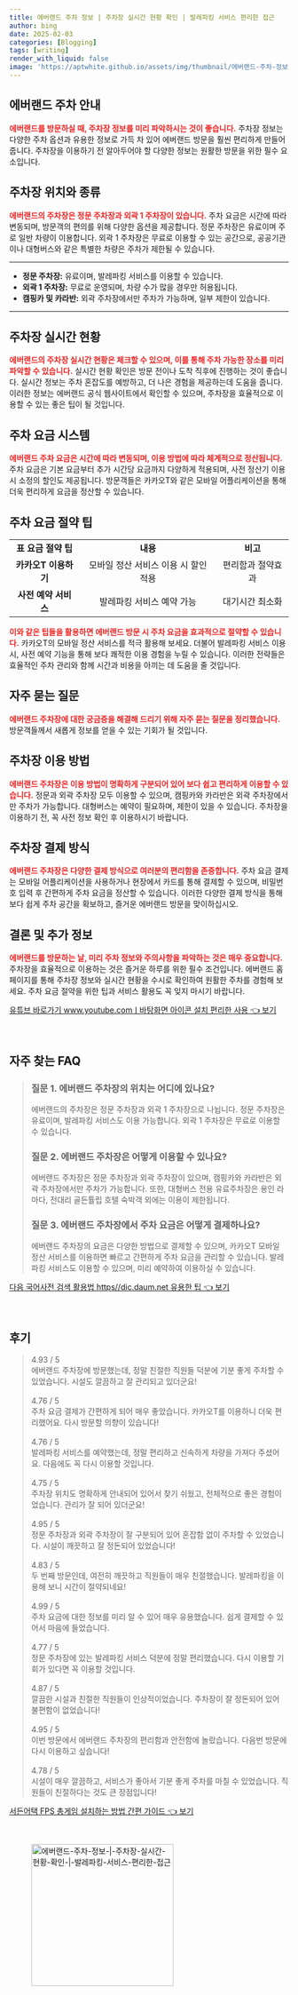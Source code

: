 ```yaml
---
title: 에버랜드 주차 정보 | 주차장 실시간 현황 확인 | 발레파킹 서비스 편리한 접근
author: bing
date: 2025-02-03
categories: [Blogging]
tags: [writing]
render_with_liquid: false
image: 'https://aptwhite.github.io/assets/img/thumbnail/에버랜드-주차-정보-|-주차장-실시간-현황-확인-|-발레파킹-서비스-편리한-접근.webp'
---
```



<h2 id='에버랜드_주차_안내'>에버랜드 주차 안내</h2>

<p><b><span style="color: #ee2323;">에버랜드를 방문하실 때, 주차장 정보를 미리 파악하시는 것이 좋습니다.</span></b> 주차장 정보는 다양한 주차 옵션과 유용한 정보로 가득 차 있어 에버랜드 방문을 훨씬 편리하게 만들어 줍니다. 주차장을 이용하기 전 알아두어야 할 다양한 정보는 원활한 방문을 위한 필수 요소입니다.</p>

<h2 id='주차장_위치와_종류'>주차장 위치와 종류</h2>

<p><b><span style="color: #ee2323;">에버랜드의 주차장은 정문 주차장과 외곽 1 주차장이 있습니다.</span></b> 주차 요금은 시간에 따라 변동되며, 방문객의 편의를 위해 다양한 옵션을 제공합니다. 정문 주차장은 유료이며 주로 일반 차량이 이용합니다. 외곽 1 주차장은 무료로 이용할 수 있는 공간으로, 공공기관이나 대형버스와 같은 특별한 차량은 주차가 제한될 수 있습니다.</p>

<hr />

<ul>
    <li><b>정문 주차장:</b> 유료이며, 발레파킹 서비스를 이용할 수 있습니다.</li>
    <li><b>외곽 1 주차장:</b> 무료로 운영되며, 차량 수가 많을 경우만 허용됩니다.</li>
    <li><b>캠핑카 및 카라반:</b> 외곽 주차장에서만 주차가 가능하며, 일부 제한이 있습니다.</li>
</ul>

<hr />

<h2 id='주차장_실시간_현황'>주차장 실시간 현황</h2>

<p><b><span style="color: #ee2323;">에버랜드의 주차장 실시간 현황은 체크할 수 있으며, 이를 통해 주차 가능한 장소를 미리 파악할 수 있습니다.</span></b> 실시간 현황 확인은 방문 전이나 도착 직후에 진행하는 것이 좋습니다. 실시간 정보는 주차 혼잡도를 예방하고, 더 나은 경험을 제공하는데 도움을 줍니다. 이러한 정보는 에버랜드 공식 웹사이트에서 확인할 수 있으며, 주차장을 효율적으로 이용할 수 있는 좋은 팁이 될 것입니다.</p>

<h2 id='주차_요금_시스템'>주차 요금 시스템</h2>

<p><b><span style="color: #ee2323;">에버랜드 주차 요금은 시간에 따라 변동되며, 이용 방법에 따라 체계적으로 정산됩니다.</span></b> 주차 요금은 기본 요금부터 추가 시간당 요금까지 다양하게 적용되며, 사전 정산기 이용 시 소정의 할인도 제공됩니다. 방문객들은 카카오T와 같은 모바일 어플리케이션을 통해 더욱 편리하게 요금을 정산할 수 있습니다.</p>

<h2 id='주차_요금_절약_팁'>주차 요금 절약 팁</h2>

<table>
    <tr>
        <td style="text-align: center; height: 17px;"><b>표 요금 절약 팁</b></td>
        <td style="text-align: center; height: 17px;"><b>내용</b></td>
        <td style="text-align: center; height: 17px;"><b>비고</b></td>
    </tr>
    <tr>
        <td style="text-align: center; height: 17px;"><b>카카오T 이용하기</b></td>
        <td style="text-align: center; height: 17px;">모바일 정산 서비스 이용 시 할인 적용</td>
        <td style="text-align: center; height: 17px;">편리함과 절약효과</td>
    </tr>
    <tr>
        <td style="text-align: center; height: 17px;"><b>사전 예약 서비스</b></td>
        <td style="text-align: center; height: 17px;">발레파킹 서비스 예약 가능</td>
        <td style="text-align: center; height: 17px;">대기시간 최소화</td>
    </tr>
</table>

<p><b><span style="color: #ee2323;">이와 같은 팁들을 활용하면 에버랜드 방문 시 주차 요금을 효과적으로 절약할 수 있습니다.</span></b> 카카오T의 모바일 정산 서비스를 적극 활용해 보세요. 더불어 발레파킹 서비스 이용 시, 사전 예약 기능을 통해 보다 쾌적한 이용 경험을 누릴 수 있습니다. 이러한 전략들은 효율적인 주차 관리와 함께 시간과 비용을 아끼는 데 도움을 줄 것입니다.</p>

<h2 id='자주_묻는_질문_QNA'>자주 묻는 질문</h2>

<p><b><span style="color: #ee2323;">에버랜드 주차장에 대한 궁금증을 해결해 드리기 위해 자주 묻는 질문을 정리했습니다.</span></b> 방문객들께서 새롭게 정보를 얻을 수 있는 기회가 될 것입니다.</p>

<h2 id='주차장_이용_방법'>주차장 이용 방법</h2>

<p><b><span style="color: #ee2323;">에버랜드 주차장은 이용 방법이 명확하게 구분되어 있어 보다 쉽고 편리하게 이용할 수 있습니다.</span></b> 정문과 외곽 주차장 모두 이용할 수 있으며, 캠핑카와 카라반은 외곽 주차장에서만 주차가 가능합니다. 대형버스는 예약이 필요하며, 제한이 있을 수 있습니다. 주차장을 이용하기 전, 꼭 사전 정보 확인 후 이용하시기 바랍니다.</p>

<h2 id='주차장_결제_방식'>주차장 결제 방식</h2>

<p><b><span style="color: #ee2323;">에버랜드 주차장은 다양한 결제 방식으로 여러분의 편리함을 존중합니다.</span></b> 주차 요금 결제는 모바일 어플리케이션을 사용하거나 현장에서 카드를 통해 결제할 수 있으며, 비밀번호 입력 후 간편하게 주차 요금을 정산할 수 있습니다. 이러한 다양한 결제 방식을 통해 보다 쉽게 주차 공간을 확보하고, 즐거운 에버랜드 방문을 맞이하십시오.</p>

<h2 id='결론_및_추가_정보'>결론 및 추가 정보</h2>

<p><b><span style="color: #ee2323;">에버랜드를 방문하는 날, 미리 주차 정보와 주의사항을 파악하는 것은 매우 중요합니다.</span></b> 주차장을 효율적으로 이용하는 것은 즐거운 하루를 위한 필수 조건입니다. 에버랜드 홈페이지를 통해 주차장 정보와 실시간 현황을 수시로 확인하여 원활한 주차를 경험해 보세요. 주차 요금 절약을 위한 팁과 서비스 활용도 꼭 잊지 마시기 바랍니다.</p>


<p><a class="click-button" title="유튜브 바로가기 www.youtube.comㅣ바탕화면 아이콘 설치 편리한 사용" href="https://aptwhite.github.io/posts/%EC%9C%A0%ED%8A%9C%EB%B8%8C-%EB%B0%94%EB%A1%9C%EA%B0%80%EA%B8%B0-www.youtube.com%E3%85%A3%EB%B0%94%ED%83%95%ED%99%94%EB%A9%B4-%EC%95%84%EC%9D%B4%EC%BD%98-%EC%84%A4%EC%B9%98-%ED%8E%B8%EB%A6%AC%ED%95%9C-%EC%82%AC%EC%9A%A9/" rel="dofollow">유튜브 바로가기 www.youtube.comㅣ바탕화면 아이콘 설치 편리한 사용 👈 보기</a></p><br>
<h2 id='자주_찾는_FAQ'>자주 찾는 FAQ</h2>
<div itemscope="" itemtype="https://schema.org/FAQPage"> 
<blockquote> 
<div itemscope="" itemprop="mainEntity" itemtype="https://schema.org/Question"> 
<h3 itemprop="name">질문 1. 에버랜드 주차장의 위치는 어디에 있나요?</h3> 
<div itemscope="" itemprop="acceptedAnswer" itemtype="https://schema.org/Answer"> 
<span itemprop="text"> 
<p>에버랜드의 주차장은 정문 주차장과 외곽 1 주차장으로 나뉩니다. 정문 주차장은 유료이며, 발레파킹 서비스도 이용 가능합니다. 외곽 1 주차장은 무료로 이용할 수 있습니다.</p> 
</span> 
</div> 
</div> 

<div itemscope="" itemprop="mainEntity" itemtype="https://schema.org/Question"> 
<h3 itemprop="name">질문 2. 에버랜드 주차장은 어떻게 이용할 수 있나요?</h3> 
<div itemscope="" itemprop="acceptedAnswer" itemtype="https://schema.org/Answer"> 
<span itemprop="text"> 
<p>에버랜드 주차장은 정문 주차장과 외곽 주차장이 있으며, 캠핑카와 카라반은 외곽 주차장에서만 주차가 가능합니다. 또한, 대형버스 전용 유료주차장은 용인 라마다, 전대리 골든튤립 호텔 숙박객 외에는 이용이 제한됩니다.</p> 
</span> 
</div> 
</div>

<div itemscope="" itemprop="mainEntity" itemtype="https://schema.org/Question"> 
<h3 itemprop="name">질문 3. 에버랜드 주차장에서 주차 요금은 어떻게 결제하나요?</h3> 
<div itemscope="" itemprop="acceptedAnswer" itemtype="https://schema.org/Answer"> 
<span itemprop="text"> 
<p>에버랜드 주차장의 요금은 다양한 방법으로 결제할 수 있으며, 카카오T 모바일 정산 서비스를 이용하면 빠르고 간편하게 주차 요금을 관리할 수 있습니다. 발레파킹 서비스도 이용할 수 있으며, 미리 예약하여 이용하실 수 있습니다.</p> 
</span> 
</div> 
</div> 
</blockquote> 
</div>
<p><a class="click-button" title="다음 국어사전 검색 활용법 https//dic.daum.net 유용한 팁" href="https://aptwhite.github.io/posts/%EB%8B%A4%EC%9D%8C-%EA%B5%AD%EC%96%B4%EC%82%AC%EC%A0%84-%EA%B2%80%EC%83%89-%ED%99%9C%EC%9A%A9%EB%B2%95-httpsdic.daum.net-%EC%9C%A0%EC%9A%A9%ED%95%9C-%ED%8C%81/" rel="dofollow">다음 국어사전 검색 활용법 https//dic.daum.net 유용한 팁 👈 보기</a></p><br>
<h2 id='후기'>후기</h2>
<div itemscope itemtype="https://schema.org/Product">
  <blockquote>
  <div itemprop="review" itemscope itemtype="https://schema.org/Review">
      <div itemprop="reviewRating" itemscope itemtype="https://schema.org/Rating"> <span itemprop="ratingValue">4.93</span> / <span itemprop="bestRating">5</span> </div>
      <span itemprop="reviewBody">에버랜드 주차장에 방문했는데, 정말 친절한 직원들 덕분에 기분 좋게 주차할 수 있었습니다. 시설도 깔끔하고 잘 관리되고 있더군요!</span>
  </div>
  <br>
  <div itemprop="review" itemscope itemtype="https://schema.org/Review">
      <div itemprop="reviewRating" itemscope itemtype="https://schema.org/Rating"> <span itemprop="ratingValue">4.76</span> / <span itemprop="bestRating">5</span> </div>
      <span itemprop="reviewBody">주차 요금 결제가 간편하게 되어 매우 좋았습니다. 카카오T를 이용하니 더욱 편리했어요. 다시 방문할 의향이 있습니다!</span>
  </div>
  <br>
  <div itemprop="review" itemscope itemtype="https://schema.org/Review">
      <div itemprop="reviewRating" itemscope itemtype="https://schema.org/Rating"> <span itemprop="ratingValue">4.76</span> / <span itemprop="bestRating">5</span> </div>
      <span itemprop="reviewBody">발레파킹 서비스를 예약했는데, 정말 편리하고 신속하게 차량을 가져다 주셨어요. 다음에도 꼭 다시 이용할 것입니다.</span>
  </div>
  <br>
  <div itemprop="review" itemscope itemtype="https://schema.org/Review">
      <div itemprop="reviewRating" itemscope itemtype="https://schema.org/Rating"> <span itemprop="ratingValue">4.75</span> / <span itemprop="bestRating">5</span> </div>
      <span itemprop="reviewBody">주차장 위치도 명확하게 안내되어 있어서 찾기 쉬웠고, 전체적으로 좋은 경험이었습니다. 관리가 잘 되어 있더군요!</span>
  </div>
  <br>
  <div itemprop="review" itemscope itemtype="https://schema.org/Review">
      <div itemprop="reviewRating" itemscope itemtype="https://schema.org/Rating"> <span itemprop="ratingValue">4.95</span> / <span itemprop="bestRating">5</span> </div>
      <span itemprop="reviewBody">정문 주차장과 외곽 주차장이 잘 구분되어 있어 혼잡함 없이 주차할 수 있었습니다. 시설이 깨끗하고 잘 정돈되어 있었습니다!</span>
  </div>
  <br>
  <div itemprop="review" itemscope itemtype="https://schema.org/Review">
      <div itemprop="reviewRating" itemscope itemtype="https://schema.org/Rating"> <span itemprop="ratingValue">4.83</span> / <span itemprop="bestRating">5</span> </div>
      <span itemprop="reviewBody">두 번째 방문인데, 여전히 깨끗하고 직원들이 매우 친절했습니다. 발레파킹을 이용해 보니 시간이 절약되네요!</span>
  </div>
  <br>
  <div itemprop="review" itemscope itemtype="https://schema.org/Review">
      <div itemprop="reviewRating" itemscope itemtype="https://schema.org/Rating"> <span itemprop="ratingValue">4.99</span> / <span itemprop="bestRating">5</span> </div>
      <span itemprop="reviewBody">주차 요금에 대한 정보를 미리 알 수 있어 매우 유용했습니다. 쉽게 결제할 수 있어서 마음에 들었습니다.</span>
  </div>
  <br>
  <div itemprop="review" itemscope itemtype="https://schema.org/Review">
      <div itemprop="reviewRating" itemscope itemtype="https://schema.org/Rating"> <span itemprop="ratingValue">4.77</span> / <span itemprop="bestRating">5</span> </div>
      <span itemprop="reviewBody">정문 주차장에 있는 발레파킹 서비스 덕분에 정말 편리했습니다. 다시 이용할 기회가 있다면 꼭 이용할 것입니다.</span>
  </div>
  <br>
  <div itemprop="review" itemscope itemtype="https://schema.org/Review">
      <div itemprop="reviewRating" itemscope itemtype="https://schema.org/Rating"> <span itemprop="ratingValue">4.87</span> / <span itemprop="bestRating">5</span> </div>
      <span itemprop="reviewBody">깔끔한 시설과 친절한 직원들이 인상적이었습니다. 주차장이 잘 정돈되어 있어 불편함이 없었습니다!</span>
  </div>
  <br>
  <div itemprop="review" itemscope itemtype="https://schema.org/Review">
      <div itemprop="reviewRating" itemscope itemtype="https://schema.org/Rating"> <span itemprop="ratingValue">4.95</span> / <span itemprop="bestRating">5</span> </div>
      <span itemprop="reviewBody">이번 방문에서 에버랜드 주차장의 편리함과 안전함에 놀랐습니다. 다음번 방문에 다시 이용하고 싶습니다!</span>
  </div>
  <br>
  <div itemprop="review" itemscope itemtype="https://schema.org/Review">
      <div itemprop="reviewRating" itemscope itemtype="https://schema.org/Rating"> <span itemprop="ratingValue">4.78</span> / <span itemprop="bestRating">5</span> </div>
      <span itemprop="reviewBody">시설이 매우 깔끔하고, 서비스가 좋아서 기분 좋게 주차를 마칠 수 있었습니다. 직원들이 친절하다는 것도 큰 장점입니다!</span>
  </div>
  </blockquote>
</div>
<p><a class="click-button" title="서든어택 FPS 총게임 설치하는 방법 간편 가이드" href="https://aptwhite.github.io/posts/%EC%84%9C%EB%93%A0%EC%96%B4%ED%83%9D-FPS-%EC%B4%9D%EA%B2%8C%EC%9E%84-%EC%84%A4%EC%B9%98%ED%95%98%EB%8A%94-%EB%B0%A9%EB%B2%95-%EA%B0%84%ED%8E%B8-%EA%B0%80%EC%9D%B4%EB%93%9C/" rel="dofollow">서든어택 FPS 총게임 설치하는 방법 간편 가이드 👈 보기</a></p><br>
<figure class="image"><img src="https://aptwhite.github.io/assets/img/thumbnail/에버랜드-주차-정보-|-주차장-실시간-현황-확인-|-발레파킹-서비스-편리한-접근.webp" alt="에버랜드-주차-정보-|-주차장-실시간-현황-확인-|-발레파킹-서비스-편리한-접근" width="256" height="256"></figure>